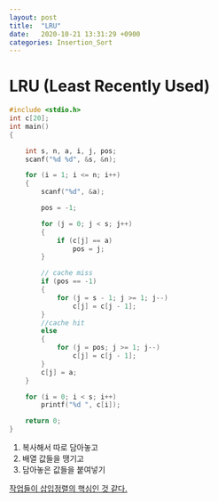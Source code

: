 ```yaml
---
layout: post
title:  "LRU"
date:   2020-10-21 13:31:29 +0900
categories: Insertion_Sort
---
```

# LRU (Least Recently Used) 

```c
#include <stdio.h>
int c[20];
int main()
{

    int s, n, a, i, j, pos;
    scanf("%d %d", &s, &n);

    for (i = 1; i <= n; i++)
    {
        scanf("%d", &a);

        pos = -1;

        for (j = 0; j < s; j++)
        {
            if (c[j] == a)
                pos = j;
        }

        // cache miss
        if (pos == -1)
        {
            for (j = s - 1; j >= 1; j--)
                c[j] = c[j - 1];
        }
        //cache hit
        else
        {
            for (j = pos; j >= 1; j--)
                c[j] = c[j - 1];
        }
        c[j] = a;
    }

    for (i = 0; i < s; i++)
        printf("%d ", c[i]);

    return 0;
}
```

1. 복사해서 따로 담아놓고
2. 배열 값들을 땡기고
3. 담아놓은 값들을 붙여넣기

<u>작업들이 삽입정렬의 핵심인 것 같다.</u>


